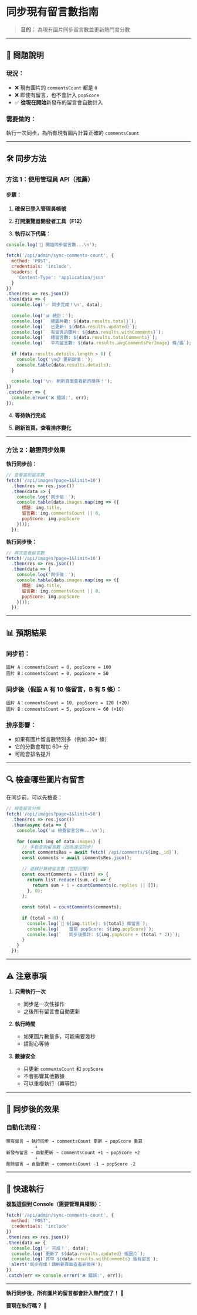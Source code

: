 # 同步現有留言數指南

> **目的：** 為現有圖片同步留言數並更新熱門度分數

---

## 🎯 **問題說明**

### **現況：**
- ❌ 現有圖片的 `commentsCount` 都是 `0`
- ❌ 即使有留言，也不會計入 `popScore`
- ✅ **從現在開始**新發布的留言會自動計入

### **需要做的：**
執行一次同步，為所有現有圖片計算正確的 `commentsCount`

---

## 🛠️ **同步方法**

### **方法 1：使用管理員 API（推薦）**

#### **步驟：**

1. **確保已登入管理員帳號**

2. **打開瀏覽器開發者工具（F12）**

3. **執行以下代碼：**

```javascript
console.log('🔄 開始同步留言數...\n');

fetch('/api/admin/sync-comments-count', {
  method: 'POST',
  credentials: 'include',
  headers: {
    'Content-Type': 'application/json'
  }
})
.then(res => res.json())
.then(data => {
  console.log('✅ 同步完成！\n', data);
  
  console.log('📊 統計：');
  console.log(`  總圖片數: ${data.results.total}`);
  console.log(`  已更新: ${data.results.updated}`);
  console.log(`  有留言的圖片: ${data.results.withComments}`);
  console.log(`  總留言數: ${data.results.totalComments}`);
  console.log(`  平均留言數: ${data.results.avgCommentsPerImage} 條/張`);
  
  if (data.results.details.length > 0) {
    console.log('\n📋 更新詳情：');
    console.table(data.results.details);
  }
  
  console.log('\n💡 刷新頁面查看新的排序！');
})
.catch(err => {
  console.error('❌ 錯誤:', err);
});
```

4. **等待執行完成**

5. **刷新首頁，查看排序變化**

---

### **方法 2：驗證同步效果**

**執行同步前：**
```javascript
// 查看當前留言數
fetch('/api/images?page=1&limit=10')
  .then(res => res.json())
  .then(data => {
    console.log('同步前：');
    console.table(data.images.map(img => ({
      標題: img.title,
      留言數: img.commentsCount || 0,
      popScore: img.popScore
    })));
  });
```

**執行同步後：**
```javascript
// 再次查看留言數
fetch('/api/images?page=1&limit=10')
  .then(res => res.json())
  .then(data => {
    console.log('同步後：');
    console.table(data.images.map(img => ({
      標題: img.title,
      留言數: img.commentsCount || 0,
      popScore: img.popScore
    })));
  });
```

---

## 📊 **預期結果**

### **同步前：**
```
圖片 A：commentsCount = 0, popScore = 100
圖片 B：commentsCount = 0, popScore = 50
```

### **同步後（假設 A 有 10 條留言，B 有 5 條）：**
```
圖片 A：commentsCount = 10, popScore = 120 (+20)
圖片 B：commentsCount = 5, popScore = 60 (+10)
```

### **排序影響：**
- 如果有圖片留言數特別多（例如 30+ 條）
- 它的分數會增加 60+ 分
- 可能會排名提升

---

## 🔍 **檢查哪些圖片有留言**

在同步前，可以先檢查：

```javascript
// 檢查留言分佈
fetch('/api/images?page=1&limit=50')
  .then(res => res.json())
  .then(async data => {
    console.log('📊 檢查留言分佈...\n');
    
    for (const img of data.images) {
      // 手動查詢留言數（因為還沒同步）
      const commentsRes = await fetch(`/api/comments/${img._id}`);
      const comments = await commentsRes.json();
      
      // 遞歸計算總留言數（包括回覆）
      const countComments = (list) => {
        return list.reduce((sum, c) => {
          return sum + 1 + countComments(c.replies || []);
        }, 0);
      };
      
      const total = countComments(comments);
      
      if (total > 0) {
        console.log(`📝 ${img.title}: ${total} 條留言`);
        console.log(`   當前 popScore: ${img.popScore}`);
        console.log(`   同步後預計: ${img.popScore + (total * 2)}`);
      }
    }
  });
```

---

## ⚠️ **注意事項**

1. **只需執行一次**
   - 同步是一次性操作
   - 之後所有留言會自動更新

2. **執行時間**
   - 如果圖片數量多，可能需要幾秒
   - 請耐心等待

3. **數據安全**
   - 只更新 `commentsCount` 和 `popScore`
   - 不會影響其他數據
   - 可以重複執行（冪等性）

---

## 🚀 **同步後的效果**

### **自動化流程：**
```
現有留言 → 執行同步 → commentsCount 更新 → popScore 重算
           ↓
新發布留言 → 自動更新 → commentsCount +1 → popScore +2
           ↓
刪除留言 → 自動更新 → commentsCount -1 → popScore -2
```

---

## 🎊 **快速執行**

**複製這個到 Console（需要管理員權限）：**

```javascript
fetch('/api/admin/sync-comments-count', {
  method: 'POST',
  credentials: 'include'
})
.then(res => res.json())
.then(data => {
  console.log('✅ 完成！', data);
  console.log(`更新了 ${data.results.updated} 張圖片`);
  console.log(`其中 ${data.results.withComments} 張有留言`);
  alert('同步完成！請刷新頁面查看新排序');
})
.catch(err => console.error('❌ 錯誤:', err));
```

---

**執行同步後，所有圖片的留言都會計入熱門度了！** 🎉

**要現在執行嗎？** 🚀


